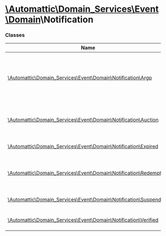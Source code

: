 # [\Automattic](../namespaces/automattic.md)[\Domain_Services](../namespaces/automattic-domain-services.md)[\Event](../namespaces/automattic-domain-services-event.md)[\Domain](../namespaces/automattic-domain-services-event-domain.md)\Notification

### Classes

| Name | Summary |
|------|---------|
| [\Automattic\Domain_Services\Event\Domain\Notification\Argp](../classes/Automattic-Domain-Services-Event-Domain-Notification-Argp.md) | Domain entered the Auto-Renew Grace Period (ARGP) event |
| [\Automattic\Domain_Services\Event\Domain\Notification\Auction](../classes/Automattic-Domain-Services-Event-Domain-Notification-Auction.md) | Domain entered auction phase event |
| [\Automattic\Domain_Services\Event\Domain\Notification\Expired](../classes/Automattic-Domain-Services-Event-Domain-Notification-Expired.md) | Domain expired event |
| [\Automattic\Domain_Services\Event\Domain\Notification\Redemption](../classes/Automattic-Domain-Services-Event-Domain-Notification-Redemption.md) | Domain entered redemption period event |
| [\Automattic\Domain_Services\Event\Domain\Notification\Suspended](../classes/Automattic-Domain-Services-Event-Domain-Notification-Suspended.md) | Domain suspended event |
| [\Automattic\Domain_Services\Event\Domain\Notification\Verified](../classes/Automattic-Domain-Services-Event-Domain-Notification-Verified.md) | Domain verified event |
